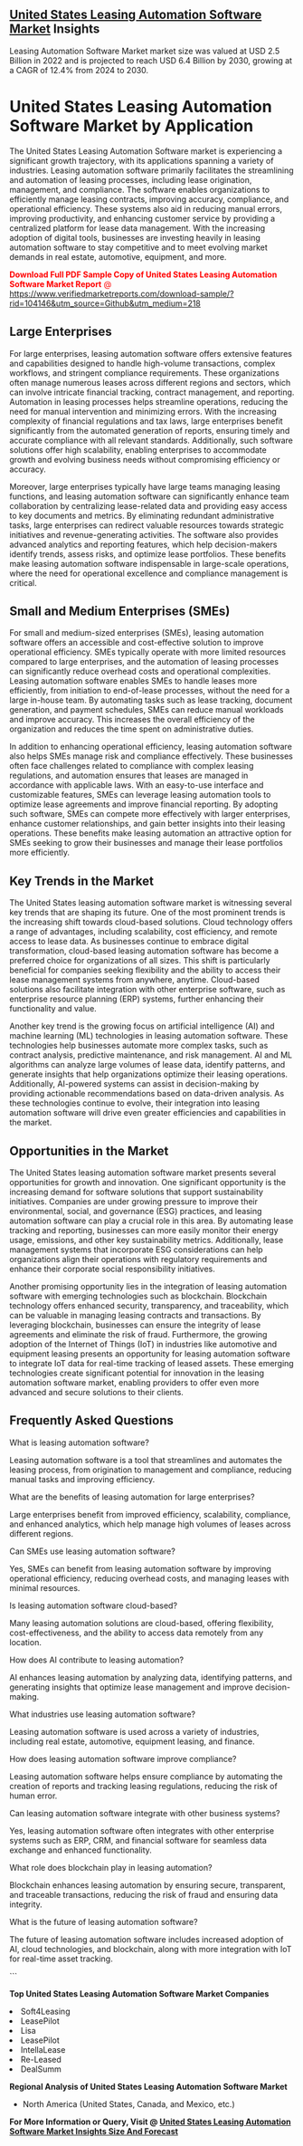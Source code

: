 <h2><a href="https://www.verifiedmarketreports.com/download-sample/?rid=104146&amp;utm_source=Github&amp;utm_medium=218" target="_blank">United States Leasing Automation Software Market</a> Insights</h2><p>Leasing Automation Software Market market size was valued at USD 2.5 Billion in 2022 and is projected to reach USD 6.4 Billion by 2030, growing at a CAGR of 12.4% from 2024 to 2030.</p><p> <h1>United States Leasing Automation Software Market by Application</h1> <p>The United States Leasing Automation Software market is experiencing a significant growth trajectory, with its applications spanning a variety of industries. Leasing automation software primarily facilitates the streamlining and automation of leasing processes, including lease origination, management, and compliance. The software enables organizations to efficiently manage leasing contracts, improving accuracy, compliance, and operational efficiency. These systems also aid in reducing manual errors, improving productivity, and enhancing customer service by providing a centralized platform for lease data management. With the increasing adoption of digital tools, businesses are investing heavily in leasing automation software to stay competitive and to meet evolving market demands in real estate, automotive, equipment, and more. <p><span class=""><span style="color: #ff0000;"><strong>Download Full PDF Sample Copy of United States Leasing Automation Software Market Report</strong> @ </span><a href="https://www.verifiedmarketreports.com/download-sample/?rid=104146&amp;utm_source=Github&amp;utm_medium=218" target="_blank">https://www.verifiedmarketreports.com/download-sample/?rid=104146&amp;utm_source=Github&amp;utm_medium=218</a></span></p></p> <h2>Large Enterprises</h2> <p>For large enterprises, leasing automation software offers extensive features and capabilities designed to handle high-volume transactions, complex workflows, and stringent compliance requirements. These organizations often manage numerous leases across different regions and sectors, which can involve intricate financial tracking, contract management, and reporting. Automation in leasing processes helps streamline operations, reducing the need for manual intervention and minimizing errors. With the increasing complexity of financial regulations and tax laws, large enterprises benefit significantly from the automated generation of reports, ensuring timely and accurate compliance with all relevant standards. Additionally, such software solutions offer high scalability, enabling enterprises to accommodate growth and evolving business needs without compromising efficiency or accuracy.</p> <p>Moreover, large enterprises typically have large teams managing leasing functions, and leasing automation software can significantly enhance team collaboration by centralizing lease-related data and providing easy access to key documents and metrics. By eliminating redundant administrative tasks, large enterprises can redirect valuable resources towards strategic initiatives and revenue-generating activities. The software also provides advanced analytics and reporting features, which help decision-makers identify trends, assess risks, and optimize lease portfolios. These benefits make leasing automation software indispensable in large-scale operations, where the need for operational excellence and compliance management is critical.</p> <h2>Small and Medium Enterprises (SMEs)</h2> <p>For small and medium-sized enterprises (SMEs), leasing automation software offers an accessible and cost-effective solution to improve operational efficiency. SMEs typically operate with more limited resources compared to large enterprises, and the automation of leasing processes can significantly reduce overhead costs and operational complexities. Leasing automation software enables SMEs to handle leases more efficiently, from initiation to end-of-lease processes, without the need for a large in-house team. By automating tasks such as lease tracking, document generation, and payment schedules, SMEs can reduce manual workloads and improve accuracy. This increases the overall efficiency of the organization and reduces the time spent on administrative duties.</p> <p>In addition to enhancing operational efficiency, leasing automation software also helps SMEs manage risk and compliance effectively. These businesses often face challenges related to compliance with complex leasing regulations, and automation ensures that leases are managed in accordance with applicable laws. With an easy-to-use interface and customizable features, SMEs can leverage leasing automation tools to optimize lease agreements and improve financial reporting. By adopting such software, SMEs can compete more effectively with larger enterprises, enhance customer relationships, and gain better insights into their leasing operations. These benefits make leasing automation an attractive option for SMEs seeking to grow their businesses and manage their lease portfolios more efficiently.</p> <h2>Key Trends in the Market</h2> <p>The United States leasing automation software market is witnessing several key trends that are shaping its future. One of the most prominent trends is the increasing shift towards cloud-based solutions. Cloud technology offers a range of advantages, including scalability, cost efficiency, and remote access to lease data. As businesses continue to embrace digital transformation, cloud-based leasing automation software has become a preferred choice for organizations of all sizes. This shift is particularly beneficial for companies seeking flexibility and the ability to access their lease management systems from anywhere, anytime. Cloud-based solutions also facilitate integration with other enterprise software, such as enterprise resource planning (ERP) systems, further enhancing their functionality and value.</p> <p>Another key trend is the growing focus on artificial intelligence (AI) and machine learning (ML) technologies in leasing automation software. These technologies help businesses automate more complex tasks, such as contract analysis, predictive maintenance, and risk management. AI and ML algorithms can analyze large volumes of lease data, identify patterns, and generate insights that help organizations optimize their leasing operations. Additionally, AI-powered systems can assist in decision-making by providing actionable recommendations based on data-driven analysis. As these technologies continue to evolve, their integration into leasing automation software will drive even greater efficiencies and capabilities in the market.</p> <h2>Opportunities in the Market</h2> <p>The United States leasing automation software market presents several opportunities for growth and innovation. One significant opportunity is the increasing demand for software solutions that support sustainability initiatives. Companies are under growing pressure to improve their environmental, social, and governance (ESG) practices, and leasing automation software can play a crucial role in this area. By automating lease tracking and reporting, businesses can more easily monitor their energy usage, emissions, and other key sustainability metrics. Additionally, lease management systems that incorporate ESG considerations can help organizations align their operations with regulatory requirements and enhance their corporate social responsibility initiatives.</p> <p>Another promising opportunity lies in the integration of leasing automation software with emerging technologies such as blockchain. Blockchain technology offers enhanced security, transparency, and traceability, which can be valuable in managing leasing contracts and transactions. By leveraging blockchain, businesses can ensure the integrity of lease agreements and eliminate the risk of fraud. Furthermore, the growing adoption of the Internet of Things (IoT) in industries like automotive and equipment leasing presents an opportunity for leasing automation software to integrate IoT data for real-time tracking of leased assets. These emerging technologies create significant potential for innovation in the leasing automation software market, enabling providers to offer even more advanced and secure solutions to their clients.</p> <h2>Frequently Asked Questions</h2> <p>What is leasing automation software?</p> <p>Leasing automation software is a tool that streamlines and automates the leasing process, from origination to management and compliance, reducing manual tasks and improving efficiency.</p> <p>What are the benefits of leasing automation for large enterprises?</p> <p>Large enterprises benefit from improved efficiency, scalability, compliance, and enhanced analytics, which help manage high volumes of leases across different regions.</p> <p>Can SMEs use leasing automation software?</p> <p>Yes, SMEs can benefit from leasing automation software by improving operational efficiency, reducing overhead costs, and managing leases with minimal resources.</p> <p>Is leasing automation software cloud-based?</p> <p>Many leasing automation solutions are cloud-based, offering flexibility, cost-effectiveness, and the ability to access data remotely from any location.</p> <p>How does AI contribute to leasing automation?</p> <p>AI enhances leasing automation by analyzing data, identifying patterns, and generating insights that optimize lease management and improve decision-making.</p> <p>What industries use leasing automation software?</p> <p>Leasing automation software is used across a variety of industries, including real estate, automotive, equipment leasing, and finance.</p> <p>How does leasing automation software improve compliance?</p> <p>Leasing automation software helps ensure compliance by automating the creation of reports and tracking leasing regulations, reducing the risk of human error.</p> <p>Can leasing automation software integrate with other business systems?</p> <p>Yes, leasing automation software often integrates with other enterprise systems such as ERP, CRM, and financial software for seamless data exchange and enhanced functionality.</p> <p>What role does blockchain play in leasing automation?</p> <p>Blockchain enhances leasing automation by ensuring secure, transparent, and traceable transactions, reducing the risk of fraud and ensuring data integrity.</p> <p>What is the future of leasing automation software?</p> <p>The future of leasing automation software includes increased adoption of AI, cloud technologies, and blockchain, along with more integration with IoT for real-time asset tracking.</p> ```</p><p><strong>Top United States Leasing Automation Software Market Companies</strong></p><div data-test-id=""><p><li>Soft4Leasing</li><li> LeasePilot</li><li> Lisa</li><li> LeasePilot</li><li> IntellaLease</li><li> Re-Leased</li><li> DealSumm</li></p><div><strong>Regional Analysis of&nbsp;United States Leasing Automation Software Market</strong></div><ul><li dir="ltr"><p dir="ltr">North America&nbsp;(United States, Canada, and Mexico, etc.)</p></li></ul><p><strong>For More Information or Query, Visit @&nbsp;</strong><strong><a href="https://www.verifiedmarketreports.com/product/global-leasing-automation-software-market-growth-status-and-outlook-2019-2024/?utm_source=Github&amp;utm_medium=218" target="_blank">United States Leasing Automation Software Market Insights Size And Forecast</a></strong></p></div>

